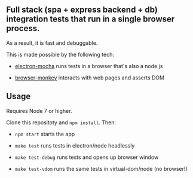 Full stack (spa + express backend + db) integration tests that run in a single browser process.
--------

As a result, it is fast and debuggable.

This is made possible by the following tech:

- [electron-mocha](https://github.com/jprichardson/electron-mocha) runs tests in a browser that's also a node.js

- [browser-monkey](https://github.com/featurist/browser-monkey) interacts with web pages and asserts DOM

Usage
--------

Requires Node 7 or higher.

Clone this repositoty and `npm install`. Then:

- `npm start` starts the app

- `make test` runs tests in electron/node headlessly

- `make test-debug` runs tests and opens up browser window

- `make test-vdom` runs the same tests in virtual-dom/node (no browser!)
